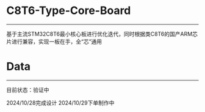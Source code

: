 # C8T6-Type-Core-Board
---
基于主流STM32C8T6最小核心板进行优化迭代，同时根据类C8T6的国产ARM芯片进行兼容，实现一板在手，全“芯”通用

# Data
---
目前状态：验证中

2024/10/28完成设计
2024/10/29下单制作中
